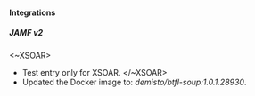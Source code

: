 #### Integrations
##### JAMF v2
<~XSOAR>
- Test entry only for XSOAR.
</~XSOAR>
- Updated the Docker image to: *demisto/btfl-soup:1.0.1.28930*.
